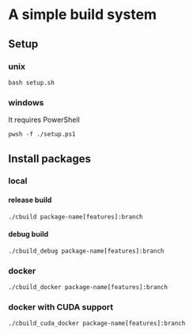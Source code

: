# A simple build system

## Setup

### unix

```
bash setup.sh
```

### windows

It requires PowerShell
```
pwsh -f ./setup.ps1
```

## Install packages

### local

#### release build

```
./cbuild package-name[features]:branch
```

#### debug build

```
./cbuild_debug package-name[features]:branch
```

### docker

```
./cbuild_docker package-name[features]:branch
```

### docker with CUDA support

```
./cbuild_cuda_docker package-name[features]:branch
```

